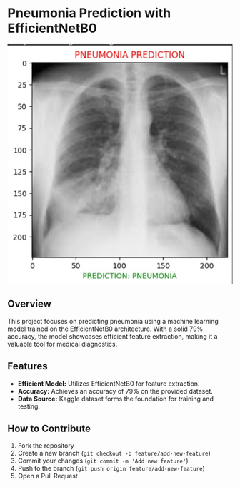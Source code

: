 # Pneumonia Prediction with EfficientNetB0

![Project Image](https://github.com/alfiyafatima09/Pneumonia-prediction/blob/main/img.jpeg)

## Overview
This project focuses on predicting pneumonia using a machine learning model trained on the EfficientNetB0 architecture. With a solid 79% accuracy, the model showcases efficient feature extraction, making it a valuable tool for medical diagnostics.

## Features
- **Efficient Model:** Utilizes EfficientNetB0 for feature extraction.
- **Accuracy:** Achieves an accuracy of 79% on the provided dataset.
- **Data Source:** Kaggle dataset forms the foundation for training and testing.

## How to Contribute
1. Fork the repository
2. Create a new branch (`git checkout -b feature/add-new-feature`)
3. Commit your changes (`git commit -m 'Add new feature'`)
4. Push to the branch (`git push origin feature/add-new-feature`)
5. Open a Pull Request

